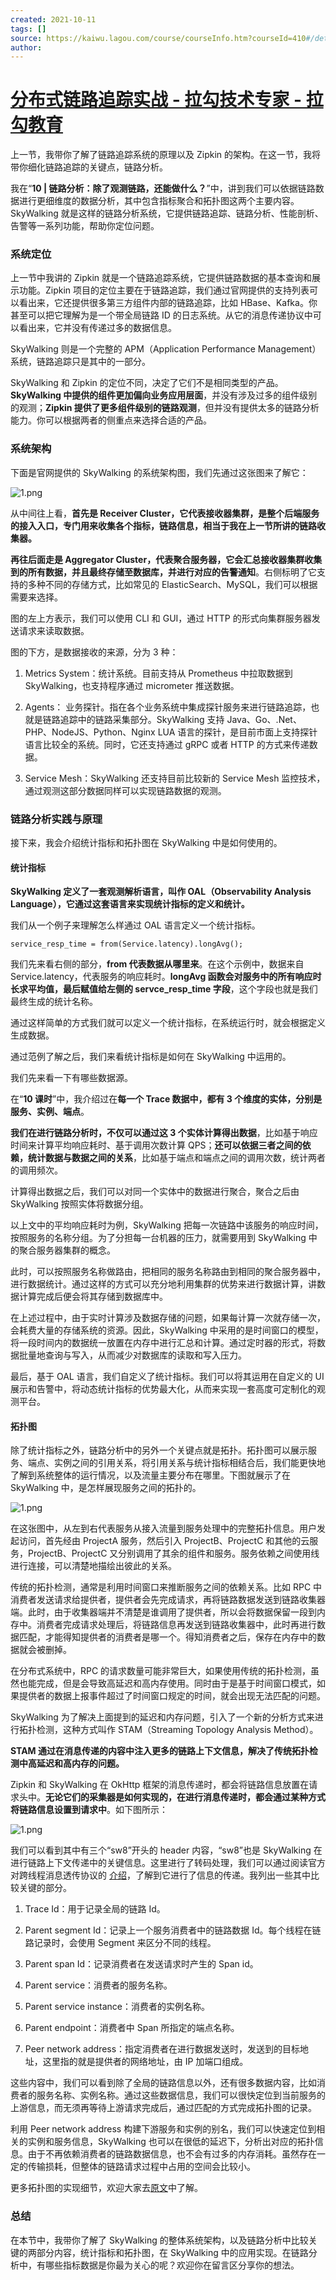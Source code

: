 ```yaml
---
created: 2021-10-11
tags: []
source: https://kaiwu.lagou.com/course/courseInfo.htm?courseId=410#/detail/pc?id=4321
author: 
---
```


# [分布式链路追踪实战 - 拉勾技术专家 - 拉勾教育](https://kaiwu.lagou.com/course/courseInfo.htm?courseId=410#/detail/pc?id=4321)


上一节，我带你了解了链路追踪系统的原理以及 Zipkin 的架构。在这一节，我将带你细化链路追踪的关键点，链路分析。

我在“**10 | 链路分析：除了观测链路，还能做什么？**”中，讲到我们可以依据链路数据进行更细维度的数据分析，其中包含指标聚合和拓扑图这两个主要内容。SkyWalking 就是这样的链路分析系统，它提供链路追踪、链路分析、性能剖析、告警等一系列功能，帮助你定位问题。

### 系统定位

上一节中我讲的 Zipkin 就是一个链路追踪系统，它提供链路数据的基本查询和展示功能。Zipkin 项目的定位主要在于链路追踪，我们通过官网提供的支持列表可以看出来，它还提供很多第三方组件内部的链路追踪，比如 HBase、Kafka。你甚至可以把它理解为是一个带全局链路 ID 的日志系统。从它的消息传递协议中可以看出来，它并没有传递过多的数据信息。

SkyWalking 则是一个完整的 APM（Application Performance Management）系统，链路追踪只是其中的一部分。

SkyWalking 和 Zipkin 的定位不同，决定了它们不是相同类型的产品。**SkyWalking 中提供的组件更加偏向业务应用层面**，并没有涉及过多的组件级别的观测；**Zipkin 提供了更多组件级别的链路观测**，但并没有提供太多的链路分析能力。你可以根据两者的侧重点来选择合适的产品。

### 系统架构

下面是官网提供的 SkyWalking 的系统架构图，我们先通过这张图来了解它：

![1.png](https://s0.lgstatic.com/i/image/M00/59/57/CgqCHl9xYUSAMdjMAAM5S7oWJck457.png)

从中间往上看，**首先是 Receiver Cluster，它代表接收器集群，是整个后端服务的接入入口，专门用来收集各个指标，链路信息，相当于我在上一节所讲的链路收集器。**

**再往后面走是 Aggregator Cluster，代表聚合服务器，它会汇总接收器集群收集到的所有数据，并且最终存储至数据库，并进行对应的告警通知**。右侧标明了它支持的多种不同的存储方式，比如常见的 ElasticSearch、MySQL，我们可以根据需要来选择。

图的左上方表示，我们可以使用 CLI 和 GUI，通过 HTTP 的形式向集群服务器发送请求来读取数据。

图的下方，是数据接收的来源，分为 3 种：

1.  Metrics System：统计系统。目前支持从 Prometheus 中拉取数据到 SkyWalking，也支持程序通过 micrometer 推送数据。
    
2.  Agents： 业务探针。指在各个业务系统中集成探针服务来进行链路追踪，也就是链路追踪中的链路采集部分。SkyWalking 支持 Java、Go、.Net、PHP、NodeJS、Python、Nginx LUA 语言的探针，是目前市面上支持探针语言比较全的系统。同时，它还支持通过 gRPC 或者 HTTP 的方式来传递数据。
    
3.  Service Mesh：SkyWalking 还支持目前比较新的 Service Mesh 监控技术，通过观测这部分数据同样可以实现链路数据的观测。
    

### 链路分析实践与原理

接下来，我会介绍统计指标和拓扑图在 SkyWalking 中是如何使用的。

#### 统计指标

**SkyWalking 定义了一套观测解析语言，叫作 OAL（Observability Analysis Language），它通过这套语言来实现统计指标的定义和统计。**

我们从一个例子来理解怎么样通过 OAL 语言定义一个统计指标。

```
service_resp_time = from(Service.latency).longAvg();
```

我们先来看右侧的部分，**from 代表数据从哪里来**。在这个示例中，数据来自 Service.latency，代表服务的响应耗时。**longAvg 函数会对服务中的所有响应时长求平均值，最后赋值给左侧的 servce\_resp\_time 字段**，这个字段也就是我们最终生成的统计名称。

通过这样简单的方式我们就可以定义一个统计指标，在系统运行时，就会根据定义生成数据。

通过范例了解之后，我们来看统计指标是如何在 SkyWalking 中运用的。

我们先来看一下有哪些数据源。

在“**10 课时**”中，我介绍过在**每一个 Trace 数据中，都有 3 个维度的实体，分别是服务、实例、端点**。

**我们在进行链路分析时，不仅可以通过这 3 个实体计算得出数据**，比如基于响应时间来计算平均响应耗时、基于调用次数计算 QPS；**还可以依据三者之间的依赖，统计数据与数据之间的关系**，比如基于端点和端点之间的调用次数，统计两者的调用频次。

计算得出数据之后，我们可以对同一个实体中的数据进行聚合，聚合之后由 SkyWalking 按照实体将数据分组。

以上文中的平均响应耗时为例，SkyWalking 把每一次链路中该服务的响应时间，按照服务的名称分组。为了分担每一台机器的压力，就需要用到 SkyWalking 中的聚合服务器集群的概念。

此时，可以按照服务名称做路由，把相同的服务名称路由到相同的聚合服务器中，进行数据统计。通过这样的方式可以充分地利用集群的优势来进行数据计算，讲数据计算完成后便会将其存储到数据库中。

在上述过程中，由于实时计算涉及数据存储的问题，如果每计算一次就存储一次，会耗费大量的存储系统的资源。因此，SkyWalking 中采用的是时间窗口的模型，将一段时间内的数据统一放置在内存中进行汇总和计算。通过定时器的形式，将数据批量地查询与写入，从而减少对数据库的读取和写入压力。

最后，基于 OAL 语言，我们自定义了统计指标。我们可以将其运用在自定义的 UI 展示和告警中，将动态统计指标的优势最大化，从而来实现一套高度可定制化的观测平台。

#### 拓扑图

除了统计指标之外，链路分析中的另外一个关键点就是拓扑。拓扑图可以展示服务、端点、实例之间的引用关系，将引用关系与统计指标相结合后，我们能更快地了解到系统整体的运行情况，以及流量主要分布在哪里。下图就展示了在 SkyWalking 中，是怎样展现服务之间的拓扑的。

![1.png](https://s0.lgstatic.com/i/image/M00/59/4C/Ciqc1F9xYeSAGKOBAAC5r84ETek340.png)

在这张图中，从左到右代表服务从接入流量到服务处理中的完整拓扑信息。用户发起访问，首先经由 ProjectA 服务，然后引入 ProjectB、ProjectC 和其他的云服务，ProjectB、ProjectC 又分别调用了其余的组件和服务。服务依赖之间使用线进行连接，可以清楚地描绘出彼此的关系。

传统的拓扑检测，通常是利用时间窗口来推断服务之间的依赖关系。比如 RPC 中消费者发送请求给提供者，提供者会先完成请求，再将链路数据发送到链路收集器端。此时，由于收集器端并不清楚是谁调用了提供者，所以会将数据保留一段到内存中。消费者完成请求处理后，将链路信息再发送到链路收集器中，此时再进行数据匹配，才能得知提供者的消费者是哪一个。得知消费者之后，保存在内存中的数据就会被删掉。

在分布式系统中，RPC 的请求数量可能非常巨大，如果使用传统的拓扑检测，虽然也能完成，但是会导致高延迟和高内存使用。同时由于是基于时间窗口模式，如果提供者的数据上报事件超过了时间窗口规定的时间，就会出现无法匹配的问题。

SkyWalking 为了解决上面提到的延迟和内存问题，引入了一个新的分析方式来进行拓扑检测，这种方式叫作 STAM（Streaming Topology Analysis Method）。

**STAM 通过在消息传递的内容中注入更多的链路上下文信息，解决了传统拓扑检测中高延迟和高内存的问题。**

Zipkin 和 SkyWalking 在 OkHttp 框架的消息传递时，都会将链路信息放置在请求头中。**无论它们的采集器是如何实现的，在进行消息传递时，都会通过某种方式将链路信息设置到请求中**。如下图所示：

![1.png](https://s0.lgstatic.com/i/image/M00/59/4D/Ciqc1F9xYgmAfvCDAAEDn5gIMBo308.png)

我们可以看到其中有三个“sw8”开头的 header 内容，“sw8”也是 SkyWalking 在进行链路上下文传递中的关键信息。这里进行了转码处理，我们可以通过阅读官方对跨线程消息透传协议的 [介绍](https://github.com/apache/skywalking/blob/6fe2041b470113e626cb3f41e3789261d31f2548/docs/en/protocols/Skywalking-Cross-Process-Propagation-Headers-Protocol-v3.md)，了解到它进行了信息的传递。我列出一些其中比较关键的部分。

1.  Trace Id：用于记录全局的链路 Id。
    
2.  Parent segment Id：记录上一个服务消费者中的链路数据 Id。每个线程在链路记录时，会使用 Segment 来区分不同的线程。
    
3.  Parent span Id：记录消费者在发送请求时产生的 Span id。
    
4.  Parent service：消费者的服务名称。
    
5.  Parent service instance：消费者的实例名称。
    
6.  Parent endpoint：消费者中 Span 所指定的端点名称。
    
7.  Peer network address：指定消费者在进行数据发送时，发送到的目标地址，这里指的就是提供者的网络地址，由 IP 加端口组成。
    

这些内容中，我们可以看到除了全局的链路信息以外，还有很多数据内容，比如消费者的服务名称、实例名称。通过这些数据信息，我们可以很快定位到当前服务的上游信息，而无须再等待上游请求完成后，通过匹配的方式完成拓扑图的记录。

利用 Peer network address 构建下游服务和实例的别名，我们可以快速定位到相关的实例和服务信息，SkyWalking 也可以在很低的延迟下，分析出对应的拓扑信息。由于不再依赖消费者的链路数据信息，也不会有过多的内存消耗。虽然存在一定的传输损耗，但整体的链路请求过程中占用的空间会比较小。

更多拓扑图的实现细节，欢迎大家去[原文](https://wu-sheng.github.io/STAM/README-cn)中了解。

### 总结

在本节中，我带你了解了 SkyWalking 的整体系统架构，以及链路分析中比较关键的两部分内容，统计指标和拓扑图，在 SkyWalking 中的应用实现。在链路分析中，有哪些指标数据是你最为关心的呢？欢迎你在留言区分享你的想法。
